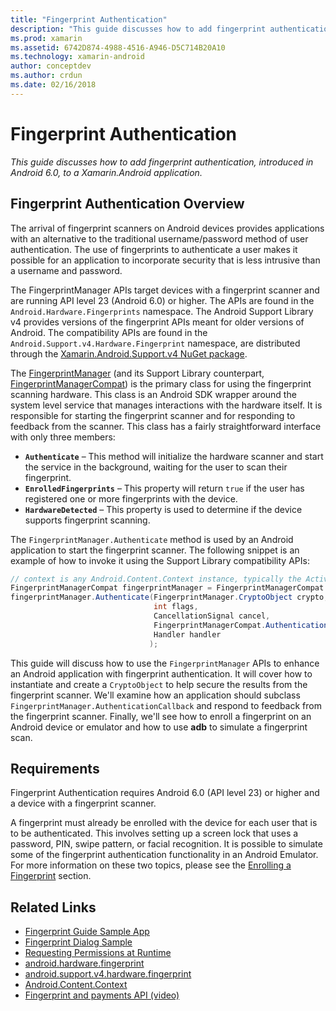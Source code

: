 ```yaml
---
title: "Fingerprint Authentication"
description: "This guide discusses how to add fingerprint authentication, introduced in Android 6.0, to a Xamarin.Android application."
ms.prod: xamarin
ms.assetid: 6742D874-4988-4516-A946-D5C714B20A10
ms.technology: xamarin-android
author: conceptdev
ms.author: crdun
ms.date: 02/16/2018
---
```


# Fingerprint Authentication

_This guide discusses how to add fingerprint authentication, introduced in Android 6.0, to a Xamarin.Android application._

## Fingerprint Authentication Overview

The arrival of fingerprint scanners on Android devices provides applications with an alternative to the traditional username/password method of user authentication. The use of fingerprints to authenticate a user makes it possible for an application to incorporate security that is less intrusive than a username and password.

The FingerprintManager APIs target devices with a fingerprint scanner and are running API level 23 (Android 6.0) or higher. The APIs are found in the `Android.Hardware.Fingerprints` namespace. The Android Support Library v4 provides versions of the fingerprint APIs meant for older versions of Android. The compatibility APIs are found in the `Android.Support.v4.Hardware.Fingerprint` namespace, are distributed through the [Xamarin.Android.Support.v4 NuGet package](https://www.nuget.org/packages/Xamarin.Android.Support.v4/).

The [FingerprintManager](https://developer.android.com/reference/android/hardware/fingerprint/FingerprintManager.html) (and its Support Library counterpart, [FingerprintManagerCompat](https://developer.android.com/reference/android/support/v4/hardware/fingerprint/FingerprintManagerCompat.html)) is the primary class for using the fingerprint scanning hardware. This class is an Android SDK wrapper around the system level service that manages interactions with the hardware itself. It is responsible for starting the fingerprint scanner and for responding to feedback from the scanner. This class has a fairly straightforward interface with only three members:

- **`Authenticate`** &ndash; This method will initialize the hardware scanner and start the service in the background, waiting for the user to scan their fingerprint.
- **`EnrolledFingerprints`** &ndash; This property will return `true` if the user has registered one or more fingerprints with the device.
- **`HardwareDetected`** &ndash; This property is used to determine if the device supports fingerprint scanning.

The `FingerprintManager.Authenticate` method is used by an Android application to start the fingerprint scanner. The following snippet is an example of how to invoke it using the Support Library compatibility APIs:

```csharp
// context is any Android.Content.Context instance, typically the Activity 
FingerprintManagerCompat fingerprintManager = FingerprintManagerCompat.From(context);
fingerprintManager.Authenticate(FingerprintManager.CryptoObject crypto,
                                int flags,
                                CancellationSignal cancel,
                                FingerprintManagerCompat.AuthenticationCallback callback,
                                Handler handler
                               );
```

This guide will discuss how to use the `FingerprintManager` APIs to enhance an Android application with fingerprint authentication. It will cover how to instantiate and create a `CryptoObject` to help secure the results from the fingerprint scanner. We'll examine how an application should subclass `FingerprintManager.AuthenticationCallback` and respond to feedback from the fingerprint scanner. Finally, we'll see how to enroll a fingerprint on an Android device or emulator and how to use **adb** to simulate a fingerprint scan.

## Requirements

Fingerprint Authentication requires Android 6.0 (API level 23) or higher and a device with a fingerprint scanner. 

A fingerprint must already be enrolled with the device for each user that is to be authenticated. This involves setting up a screen lock that uses a password, PIN, swipe pattern, or facial recognition. It is possible to simulate some of the fingerprint authentication functionality in an Android Emulator.  For more information on these two topics, please see the [Enrolling a Fingerprint](enrolling-fingerprint.md) section. 

## Related Links

- [Fingerprint Guide Sample App](https://docs.microsoft.com/samples/xamarin/monodroid-samples/fingerprintguide)
- [Fingerprint Dialog Sample](https://docs.microsoft.com/samples/xamarin/monodroid-samples/android-m-fingerprintdialog)
- [Requesting Permissions at Runtime](https://developer.android.com/training/permissions/requesting.html)
- [android.hardware.fingerprint](https://developer.android.com/reference/android/hardware/fingerprint/package-summary.html)
- [android.support.v4.hardware.fingerprint](https://developer.android.com/reference/android/support/v4/hardware/fingerprint/package-summary.html)
- [Android.Content.Context](xref:Android.Content.Context)
- [Fingerprint and payments API (video)](https://youtu.be/VOn7VrTRlA4)
